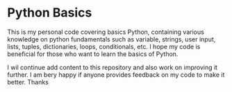 # Python Basics

This is my personal code covering basics Python, containing various knowledge on python fundamentals such as variable, strings, user input, lists, tuples, dictionaries, loops, conditionals, etc. I hope my code is beneficial for those who want to learn the basics of Python.

I wil continue add content to this repository and also work on improving it further. I am bery happy if anyone provides feedback on my code to make it better. Thanks
